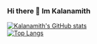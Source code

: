 ### Hi there 👋 Im Kalanamith 
[![Kalanamith's GitHub stats](https://github-readme-stats.vercel.app/api?username=kalanamith&count_private=truea&show_icons=true&theme=radical)](https://github.com/kalanamith/github-readme-stats)
<br>
[![Top Langs](https://github-readme-stats.vercel.app/api/top-langs/?username=kalanamith&layout=compacte&theme=radical)](https://github.com/kalanamith/github-readme-stats)
<!--
**Kalanamith/kalanamith** is a ✨ _special_ ✨ repository because its `README.md` (this file) appears on your GitHub profile.

Here are some ideas to get you started:

- 🔭 I’m currently working on ...Cancel changes
- 🌱 I’m currently learning ...
- 👯 I’m looking to collaborate on ...
- 🤔 I’m looking for help with ...
- 💬 Ask me about ...
- 📫 How to reach me: ...
- 😄 Pronouns: ...
- ⚡ Fun fact: ...
-->
